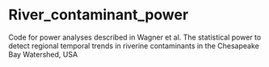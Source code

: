 # River_contaminant_power
Code for power analyses described in Wagner et al. The statistical power to detect regional temporal trends in riverine contaminants in the Chesapeake Bay Watershed, USA
